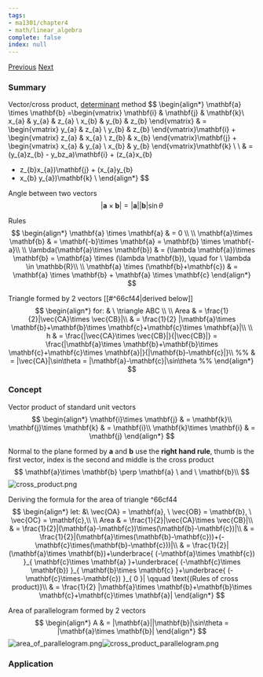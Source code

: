 ```yaml
---
tags:
- ma1301/chapter4
- math/linear_algebra
complete: false
index: null
---
```

[Previous](/labyrinth/notes/math/ma1301/dot_product)   [Next](/labyrinth/notes/math/ma1301/lines_in_R³)

### Summary
Vector/cross product, [determinant](/labyrinth/notes/math/ma1522/determinants#^2f9027) method
$$
\begin{align*}
\mathbf{a} \times \mathbf{b} =\begin{vmatrix}
\mathbf{i} & \mathbf{j} & \mathbf{k}\\
x_{a} & y_{a} & z_{a} \\
x_{b} & y_{b} & z_{b}
\end{vmatrix} & = 
\begin{vmatrix}
y_{a} & z_{a} \\
y_{b} & z_{b}
\end{vmatrix}\mathbf{i} + 
\begin{vmatrix}
z_{a} & x_{a} \\
z_{b} & x_{b} 
\end{vmatrix}\mathbf{j} + 
\begin{vmatrix}
x_{a} & y_{a} \\
x_{b} & y_{b}
\end{vmatrix}\mathbf{k} \\
\\
& = (y_{a}z_{b} - y_bz_a)\mathbf{i} + (z_{a}x_{b}
- z_{b}x_{a})\mathbf{j} + (x_{a}y_{b}
- x_{b} y_{a})\mathbf{k} \\
\end{align*}
$$

Angle between two vectors
$$
|\mathbf{a}\times \mathbf{b}| = |\mathbf{a}||\mathbf{b}|\sin\theta
$$

Rules
$$
\begin{align*}
\mathbf{a} \times \mathbf{a} & = 0 \\
\\
\mathbf{a}\times \mathbf{b} & = \mathbf{-b}\times \mathbf{a} = \mathbf{b} \times \mathbf{-a}\\
\\
\lambda(\mathbf{a}\times \mathbf{b}) & = (\lambda \mathbf{a})\times \mathbf{b} = \mathbf{a} \times (\lambda \mathbf{b}), \quad for \ \lambda \in \mathbb{R}\\
\\
\mathbf{a} \times (\mathbf{b}+\mathbf{c}) & = \mathbf{a} \times \mathbf{b} + \mathbf{a} \times \mathbf{c}
\end{align*}
$$

Triangle formed by 2 vectors [[#^66cf44|derived below]]
$$
\begin{align*}
for: & \ \triangle ABC \\
\\
Area & = \frac{1}{2}|\vec{CA}\times \vec{CB}|\\
& = \frac{1}{2} |\mathbf{a}\times \mathbf{b}+\mathbf{b}\times \mathbf{c}+\mathbf{c}\times \mathbf{a}|\\
\\
h & = \frac{|\vec{CA}\times \vec{CB}|}{|\vec{CB}|} = \frac{|\mathbf{a}\times \mathbf{b}+\mathbf{b}\times \mathbf{c}+\mathbf{c}\times \mathbf{a}|}{|\mathbf{b}-\mathbf{c}|}\\
%% & = |\vec{CA}|\sin\theta = |\mathbf{a}-\mathbf{c}|\sin\theta %%
\end{align*}
$$

### Concept
Vector product of standard unit vectors
$$
\begin{align*}
\mathbf{i}\times \mathbf{j} & = \mathbf{k}\\
\mathbf{j}\times \mathbf{k} & = \mathbf{i}\\
\mathbf{k}\times \mathbf{i} & = \mathbf{j}
\end{align*}
$$

Normal to the plane formed by $\mathbf{a}$ and $\mathbf{b}$
use the **right hand rule**, thumb is the first vector, index is the second and middle is the cross product
$$
\mathbf{a}\times \mathbf{b} \perp \mathbf{a} \ and \ \mathbf{b}\\
$$
<img src="/labyrinth/assets/cross_product.png" alt="cross_product.png" class="mx-auto object-fill" style="" />

Deriving the formula for the area of triangle ^66cf44
$$
\begin{align*}
let: &\ \vec{OA} = \mathbf{a}, \ \vec{OB} = \mathbf{b}, \ \vec{OC} = \mathbf{c},\\
\\
Area & = \frac{1}{2}|\vec{CA}\times \vec{CB}|\\
& = \frac{1}{2}|(\mathbf{a}-\mathbf{c})\times(\mathbf{b}-\mathbf{c})|\\
& = \frac{1}{2}|(\mathbf{a}\times(\mathbf{b}-\mathbf{c}))+(-\mathbf{c}\times(\mathbf{b}-\mathbf{c}))|\\
& = \frac{1}{2}|(\mathbf{a}\times \mathbf{b})+\underbrace{ (-\mathbf{a}\times \mathbf{c}) }_{ \mathbf{c}\times \mathbf{a} }+\underbrace{ (-\mathbf{c}\times \mathbf{b}) }_{ \mathbf{b}\times \mathbf{c} }+\underbrace{ (-\mathbf{c}\times-\mathbf{c}) }_{ 0 }| \qquad \text{(Rules of cross product)}\\
& = \frac{1}{2} |\mathbf{a}\times \mathbf{b}+\mathbf{b}\times \mathbf{c}+\mathbf{c}\times \mathbf{a}|
\end{align*}
$$

Area of parallelogram formed by 2 vectors
$$
\begin{align*}
A & = |\mathbf{a}||\mathbf{b}|\sin\theta = |\mathbf{a}\times \mathbf{b}|
\end{align*}
$$
<img src="/labyrinth/assets/area_of_parallelogram.png" alt="area_of_parallelogram.png" class="mx-auto object-fill" style="" /><img src="/labyrinth/assets/cross_product_parallelogram.png" alt="cross_product_parallelogram.png" class="mx-auto object-fill" style="" />

### Application
